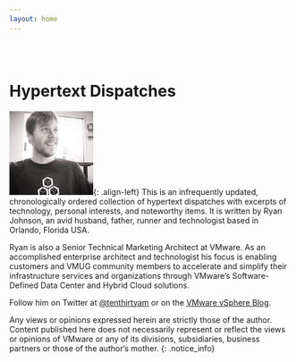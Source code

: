 ```yaml
---
layout: home
---
```

</br></br>
# Hypertext Dispatches

![image-left](/images/me.jpg){: .align-left} This is an infrequently updated, chronologically ordered collection of hypertext dispatches with excerpts of technology, personal interests, and noteworthy items. It is written by Ryan Johnson, an avid husband, father, runner and technologist based in Orlando, Florida USA.

Ryan is also a Senior Technical Marketing Architect at VMware. As an accomplished enterprise architect and technologist his focus is enabling customers and VMUG community members to accelerate and simplify their infrastructure services and organizations through VMware’s Software-Defined Data Center and Hybrid Cloud solutions.

Follow him on Twitter at <a href="http://twitter.com/tenthirtyam" title="@tenthirtyam" >@tenthirtyam</a> or on the <a href="http://blogs.vmware.com/vsphere/author/ryan_johnson/" title="VMware vSphere Blog">VMware vSphere Blog</a>.

Any views or opinions expressed herein are strictly those of the author. Content published here does not necessarily represent or reflect the views or opinions of VMware or any of its divisions, subsidiaries, business partners or those of the author’s mother.
{: .notice_info}

